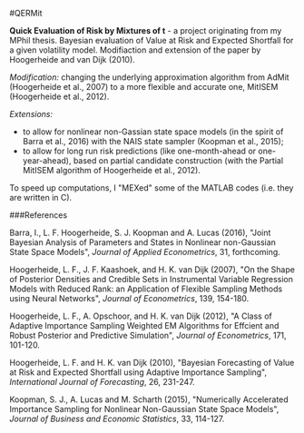 #QERMit

__Quick Evaluation of Risk by Mixtures of t__ - a project originating from my MPhil thesis. Bayesian evaluation of Value at Risk and Expected Shortfall for a given volatility model. Modifiaction and extension of the paper by Hoogerheide and van Dijk (2010). 


_Modification:_ changing the underlying approximation algorithm from AdMit (Hoogerheide et al., 2007) to a more flexible and accurate one, MitISEM (Hoogerheide et al., 2012).

_Extensions:_
* to allow for nonlinear non-Gassian state space models (in the spirit of Barra et al., 2016) with the NAIS state sampler (Koopman et al., 2015);
* to allow for long run risk predictions (like one-month-ahead or one-year-ahead), based on partial candidate construction (with the Partial MitISEM algorithm of Hoogerheide et al., 2012).

To speed up computations, I "MEXed" some of the MATLAB codes (i.e. they are written in C).

###References 

Barra, I.,  L. F. Hoogerheide, S. J. Koopman and A. Lucas (2016), "Joint Bayesian Analysis of Parameters and States in Nonlinear non-Gaussian State Space Models", _Journal of Applied Econometrics_, 31, forthcoming.

Hoogerheide, L. F., J. F. Kaashoek, and H. K. van Dijk (2007), "On the Shape of Posterior Densities and Credible Sets in Instrumental Variable Regression Models with Reduced Rank: an Application of Flexible Sampling Methods using Neural Networks", _Journal of Econometrics_, 139, 154-180.

Hoogerheide, L. F., A. Opschoor, and H. K. van Dijk (2012), "A Class of Adaptive Importance Sampling Weighted EM Algorithms for Effcient and Robust Posterior and Predictive Simulation", _Journal of Econometrics_, 171, 101-120.

Hoogerheide, L. F. and H. K. van Dijk (2010), "Bayesian Forecasting of Value at Risk and Expected Shortfall using Adaptive Importance Sampling", _International Journal of Forecasting_, 26, 231-247.

Koopman, S. J., A. Lucas and M. Scharth (2015), "Numerically Accelerated Importance Sampling for Nonlinear Non-Gaussian State Space Models", _Journal of Business and Economic Statistics_, 33, 114-127.